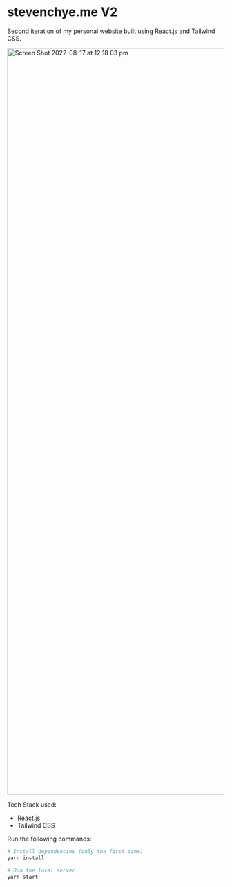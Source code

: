 # stevenchye.me V2

Second iteration of my personal website built using React.js and Tailwind CSS.

<img width="1728" alt="Screen Shot 2022-08-17 at 12 18 03 pm" src="https://user-images.githubusercontent.com/89293557/185020029-69665d9c-cd6e-4cd0-9450-fad13d2f9aee.png">

Tech Stack used:
- React.js
- Tailwind CSS

Run the following commands:

``` bash
# Install dependencies (only the first time)
yarn install

# Run the local server
yarn start
```
